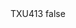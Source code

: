 <?xml version="1.0" encoding="UTF-8"?>
<CustomMetadata xmlns="http://soap.sforce.com/2006/04/metadata">
    <label>TXU413</label>
    <protected>false</protected>
</CustomMetadata>
